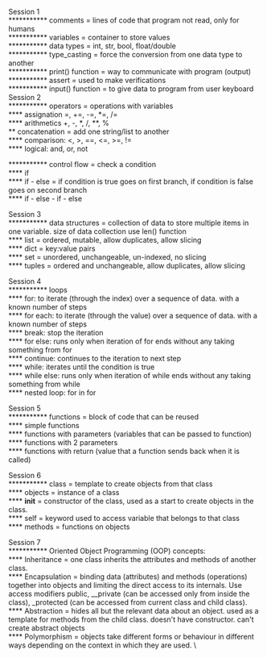 Session 1 \
*********** comments = lines of code that program not read, only for humans \
*********** variables = container to store values \
*********** data types = int, str, bool, float/double \
*********** type_casting = force the conversion from one data type to another \
*********** print() function = way to communicate with program (output) \
*********** assert = used to make verifications \
*********** input() function = to give data to program from user keyboard \
Session 2 \
*********** operators = operations with variables \
**** assignation =, +=, -=, *=, /= \
**** arithmetics +, -, *, /, **, % \
** concatenation = add one string/list to another\
**** comparison: <, >, ==, <=, >=, != \
**** logical: and, or, not


*********** control flow = check a condition \
**** if \
**** if - else = if condition is true goes on first branch, if condition is false goes on second branch \
**** if - else - if - else

Session 3 \
*********** data structures = collection of data to store multiple items in one variable. size of data collection use len() function \
**** list = ordered, mutable, allow duplicates, allow slicing \
**** dict = key:value pairs \
**** set = unordered, unchangeable, un-indexed, no slicing \
**** tuples = ordered and unchangeable, allow duplicates, allow slicing


Session 4 \
*********** loops \
**** for: to iterate (through the index) over a sequence of data. with a known number of steps \
**** for each: to iterate (through the value) over a sequence of data. with a known number of steps \
**** break: stop the iteration \
**** for else: runs only when iteration of for ends without any taking something from for \
**** continue: continues to the iteration to next step \
**** while: iterates until the condition is true \
**** while else: runs only when iteration of while ends without any taking something from while \
**** nested loop: for in for

Session 5 \
*********** functions = block of code that can be reused \
**** simple functions \
**** functions with parameters (variables that can be passed to function) \
**** functions with 2 parameters \
**** functions with return (value that a function sends back when it is called) 

Session 6 \
*********** class = template to create objects from that class \
**** objects = instance of a class \
**** __init__ = constructor of the class, used as a start to create objects in the class. \
**** self = keyword used to access variable that belongs to that class \
**** methods = functions on objects

Session 7 \
*********** Oriented Object Programming (OOP) concepts: \
**** Inheritance = one class inherits the attributes and methods of another class. \
**** Encapsulation = binding data (attributes) and methods (operations) together into objects and limiting the direct access to its internals. Use access modifiers public, __private (can be accessed only from inside the class), _protected (can be accessed from current class and child class). \
**** Abstraction =  hides all but the relevant data about an object. used as a template for methods from the child class. doesn't have constructor. can't create abstract objects \
**** Polymorphism = objects take different forms or behaviour in different ways depending on the context in which they are used. \